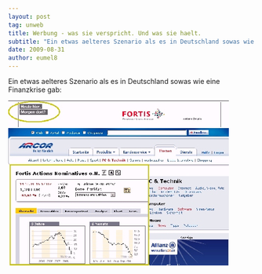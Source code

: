 ```yaml
---
layout: post
tag: unweb
title: Werbung - was sie verspricht. Und was sie haelt.
subtitle: "Ein etwas aelteres Szenario als es in Deutschland sowas wie eine Finanzkrise gab:"
date: 2009-08-31
author: eumel8
---
```


Ein etwas aelteres Szenario als es in Deutschland sowas wie eine Finanzkrise gab:

<img src="/images/FORTISb.jpg" alt="" title="" width="450" height="336" />
